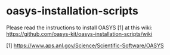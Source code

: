 # oasys-installation-scripts

Please read the instructions to install OASYS [1] at this wiki: 
https://github.com/oasys-kit/oasys-installation-scripts/wiki


[1] https://www.aps.anl.gov/Science/Scientific-Software/OASYS
